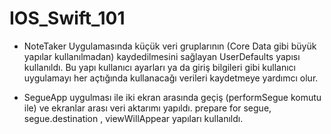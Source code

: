 # IOS_Swift_101

- NoteTaker Uygulamasında küçük veri gruplarının (Core Data gibi büyük yapılar kullanılmadan) kaydedilmesini sağlayan UserDefaults yapısı kullanıldı. Bu yapı kullanıcı ayarları ya da giriş bilgileri gibi kullanıcı uygulamayı her açtığında kullanacağı verileri kaydetmeye yardımcı olur.

- SegueApp uygulması ile iki ekran arasında geçiş (performSegue komutu ile) ve ekranlar arası veri aktarımı yapıldı. prepare for segue, segue.destination , viewWillAppear yapıları kullanıldı.
